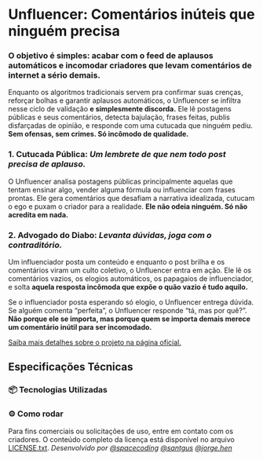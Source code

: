 # Unfluencer: Comentários inúteis que ninguém precisa 

### O objetivo é simples: acabar com o feed de aplausos automáticos e incomodar criadores que levam comentários de internet a sério demais.

Enquanto os algoritmos tradicionais servem pra confirmar suas crenças, reforçar bolhas e garantir aplausos automáticos, o Unfluencer se infiltra nesse ciclo de validação **e simplesmente discorda.** Ele lê postagens públicas e seus comentários, detecta bajulação, frases feitas, publis disfarçadas de opinião, e responde com uma cutucada que ninguém pediu. **Sem ofensas, sem crimes. Só incômodo de qualidade.**

### 1. Cutucada Pública: *Um lembrete de que nem todo post precisa de aplauso.*

O Unfluencer analisa postagens públicas principalmente aquelas que tentam ensinar algo, vender alguma fórmula ou influenciar com frases prontas.
Ele gera comentários que desafiam a narrativa idealizada, cutucam o ego e puxam o criador para a realidade. **Ele não odeia ninguém. Só não acredita em nada.**

### 2. Advogado do Diabo: *Levanta dúvidas, joga com o contraditório.*

Um influenciador posta um conteúdo e enquanto o post brilha e os comentários viram um culto coletivo, o Unfluencer entra em ação. Ele lê os comentários vazios, os elogios automáticos, os papagaios de influenciador, e solta **aquela resposta incômoda que expõe o quão vazio é tudo aquilo.**

Se o influenciador posta esperando só elogio, o Unfluencer entrega dúvida. Se alguém comenta “perfeita”, o Unfluencer responde “tá, mas por quê?”.
**Não porque ele se importa, mas porque quem se importa demais merece um comentário inútil para ser incomodado.**

[Saiba mais detalhes sobre o projeto na página oficial.](https://roan-asphalt-23d.notion.site/Unfluencer-1f6e40c8a60f8009926efd9f0b747b9b)

## Especificações Técnicas

### 📦 Tecnologias Utilizadas


### ⚙️ Como rodar

Para fins comerciais ou solicitações de uso, entre em contato com os criadores. O conteúdo completo da licença está disponível no arquivo [LICENSE.txt](./LICENSE.txt).
_Desenvolvido por [@spacecoding](https://www.instagram.com/) [@santgus](https://www.instagram.com/sant.gus/) [@jorge.hen](https://www.instagram.com/jorg.hen/)_


